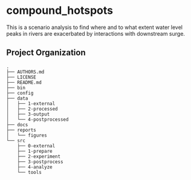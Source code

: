 compound_hotspots
==============================

This is a scenario analysis to find where and to what extent water level peaks in rivers are exacerbated by interactions with downstream surge.

Project Organization
--------------------

    .
    ├── AUTHORS.md
    ├── LICENSE
    ├── README.md
    ├── bin
    ├── config
    ├── data
    │   ├── 1-external
    │   ├── 2-processed
    │   ├── 3-output
    │   └── 4-postprocessed
    ├── docs
    ├── reports
    │   └── figures
    └── src
        ├── 0-external
        ├── 1-prepare
        ├── 2-experiment
        ├── 3-postprocess
        ├── 4-analyze
        └── tools
